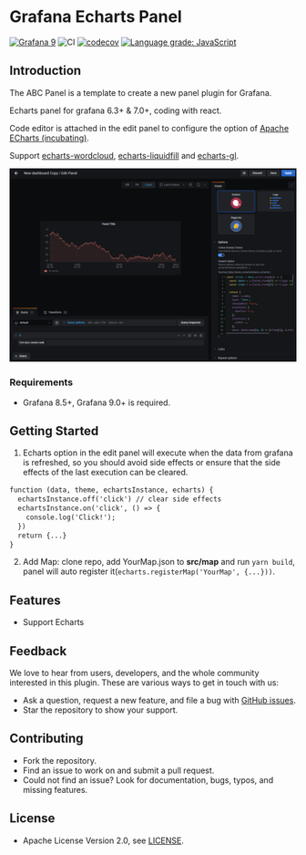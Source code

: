 # Grafana Echarts Panel

[![Grafana 9](https://img.shields.io/badge/Grafana-9-orange)](https://www.grafana.com)
![CI](https://github.com/volkovlabs/volkovlabs-echarts-panel/workflows/CI/badge.svg)
[![codecov](https://codecov.io/gh/VolkovLabs/volkovlabs-echarts-panel/branch/main/graph/badge.svg?token=0m6f0ktUar)](https://codecov.io/gh/VolkovLabs/volkovlabs-echarts-panel)
[![Language grade: JavaScript](https://img.shields.io/lgtm/grade/javascript/g/VolkovLabs/volkovlabs-echarts-panel.svg?logo=lgtm&logoWidth=18)](https://lgtm.com/projects/g/VolkovLabs/volkovlabs-echarts-panel/context:javascript)

## Introduction

The ABC Panel is a template to create a new panel plugin for Grafana.

Echarts panel for grafana 6.3+ & 7.0+, coding with react.

Code editor is attached in the edit panel to configure the option of [Apache ECharts (incubating)](https://github.com/apache/incubator-echarts).

Support [echarts-wordcloud](https://github.com/ecomfe/echarts-wordcloud), [echarts-liquidfill](https://github.com/ecomfe/echarts-liquidfill) and [echarts-gl](https://github.com/ecomfe/echarts-gl).

![screenshot](https://github.com/Billiballa/bilibala-echarts-panel/raw/master/src/img/screenshot.png)

### Requirements

- Grafana 8.5+, Grafana 9.0+ is required.

## Getting Started

1. Echarts option in the edit panel will execute when the data from grafana is refreshed, so you should avoid side effects or ensure that the side effects of the last execution can be cleared.
```
function (data, theme, echartsInstance, echarts) {
  echartsInstance.off('click') // clear side effects
  echartsInstance.on('click', () => {
    console.log('Click!');
  })
  return {...}
}
```
2. Add Map: clone repo, add YourMap.json to **src/map** and run ``yarn build``, panel will auto register it(``echarts.registerMap('YourMap', {...}))``.


## Features

- Support Echarts

## Feedback

We love to hear from users, developers, and the whole community interested in this plugin. These are various ways to get in touch with us:

- Ask a question, request a new feature, and file a bug with [GitHub issues](https://github.com/volkovlabs/volkovlabs-echarts-panel/issues/new/choose).
- Star the repository to show your support.

## Contributing

- Fork the repository.
- Find an issue to work on and submit a pull request.
- Could not find an issue? Look for documentation, bugs, typos, and missing features.

## License

- Apache License Version 2.0, see [LICENSE](https://github.com/volkovlabs/volkovlabs-echarts-panel/blob/main/LICENSE).
